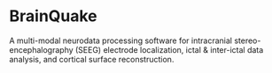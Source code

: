 # BrainQuake
A multi-modal neurodata processing software for intracranial stereo-encephalography (SEEG) electrode localization, ictal &amp; inter-ictal data analysis, and cortical surface reconstruction.
